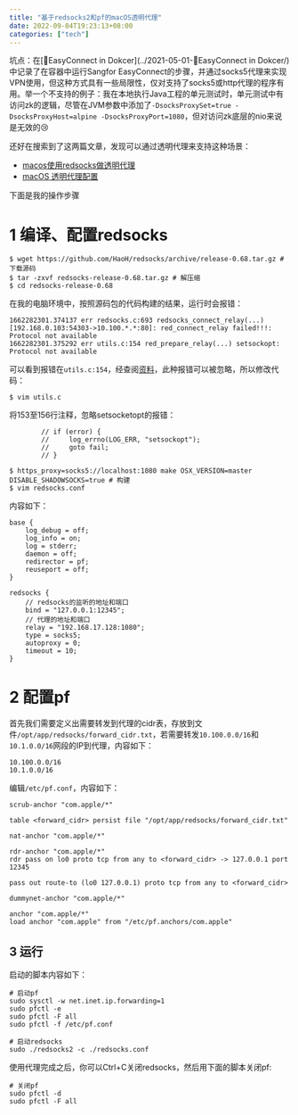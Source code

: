 ```yaml
---
title: "基于redsocks2和pf的macOS透明代理"
date: 2022-09-04T19:23:13+08:00
categories: ["tech"]
---
```



坑点：在[🧰EasyConnect in Dokcer](../2021-05-01-🧰EasyConnect in Dokcer/)中记录了在容器中运行Sangfor EasyConnect的步骤，并通过socks5代理来实现VPN使用，但这种方式具有一些局限性，仅对支持了socks5或http代理的程序有用。举一个不支持的例子：我在本地执行Java工程的单元测试时，单元测试中有访问zk的逻辑，尽管在JVM参数中添加了`-DsocksProxySet=true -DsocksProxyHost=alpine -DsocksProxyPort=1080`，但对访问zk底层的nio来说是无效的😢

还好在搜索到了这两篇文章，发现可以通过透明代理来支持这种场景：

- [macos使用redsocks做透明代理](https://luckypoem.blog.fc2.com/blog-entry-738.html)
- [macOS 透明代理配置](https://penglei.github.io/post/transparent_proxy_on_macosx/#_a_%E9%85%8D%E7%BD%AEpf_conf)

下面是我的操作步骤

# 1 编译、配置redsocks

```
$ wget https://github.com/HaoH/redsocks/archive/release-0.68.tar.gz # 下载源码
$ tar -zxvf redsocks-release-0.68.tar.gz # 解压缩
$ cd redsocks-release-0.68
```

在我的电脑环境中，按照源码包的代码构建的结果，运行时会报错：

```
1662282301.374137 err redsocks.c:693 redsocks_connect_relay(...) [192.168.0.103:54303->10.100.*.*:80]: red_connect_relay failed!!!: Protocol not available
1662282301.375292 err utils.c:154 red_prepare_relay(...) setsockopt: Protocol not available
```

可以看到报错在`utils.c:154`，经查阅[资料](https://git.kernel.dk/cgit/fio/commit/?id=8a768c2e725d6a527b904570949f6099c3f1434a)，此种报错可以被忽略，所以修改代码：

```
$ vim utils.c
```

将153至156行注释，忽略setsocketopt的报错：
```
        // if (error) {
        //     log_errno(LOG_ERR, "setsockopt");
        //     goto fail;
        // }
```

```
$ https_proxy=socks5://localhost:1080 make OSX_VERSION=master DISABLE_SHADOWSOCKS=true # 构建
$ vim redsocks.conf
```

内容如下：

```
base {
	log_debug = off;
	log_info = on;
	log = stderr;
	daemon = off;
	redirector = pf;
	reuseport = off;
}

redsocks {
    // redsocks的监听的地址和端口
	bind = "127.0.0.1:12345";
    // 代理的地址和端口
	relay = "192.168.17.128:1080";
	type = socks5;
	autoproxy = 0;
	timeout = 10;
}
```

# 2 配置pf

首先我们需要定义出需要转发到代理的cidr表，存放到文件`/opt/app/redsocks/forward_cidr.txt`，若需要转发`10.100.0.0/16`和`10.1.0.0/16`网段的IP到代理，内容如下：

```
10.100.0.0/16
10.1.0.0/16
```

编辑`/etc/pf.conf`，内容如下：

```
scrub-anchor "com.apple/*"

table <forward_cidr> persist file "/opt/app/redsocks/forward_cidr.txt"

nat-anchor "com.apple/*"

rdr-anchor "com.apple/*"
rdr pass on lo0 proto tcp from any to <forward_cidr> -> 127.0.0.1 port 12345

pass out route-to (lo0 127.0.0.1) proto tcp from any to <forward_cidr>

dummynet-anchor "com.apple/*"

anchor "com.apple/*"
load anchor "com.apple" from "/etc/pf.anchors/com.apple"
```

## 3 运行

启动的脚本内容如下：

```
# 启动pf
sudo sysctl -w net.inet.ip.forwarding=1
sudo pfctl -e
sudo pfctl -F all
sudo pfctl -f /etc/pf.conf

# 启动redsocks
sudo ./redsocks2 -c ./redsocks.conf
```

使用代理完成之后，你可以Ctrl+C关闭redsocks，然后用下面的脚本关闭pf:

```
# 关闭pf
sudo pfctl -d
sudo pfctl -F all
```
